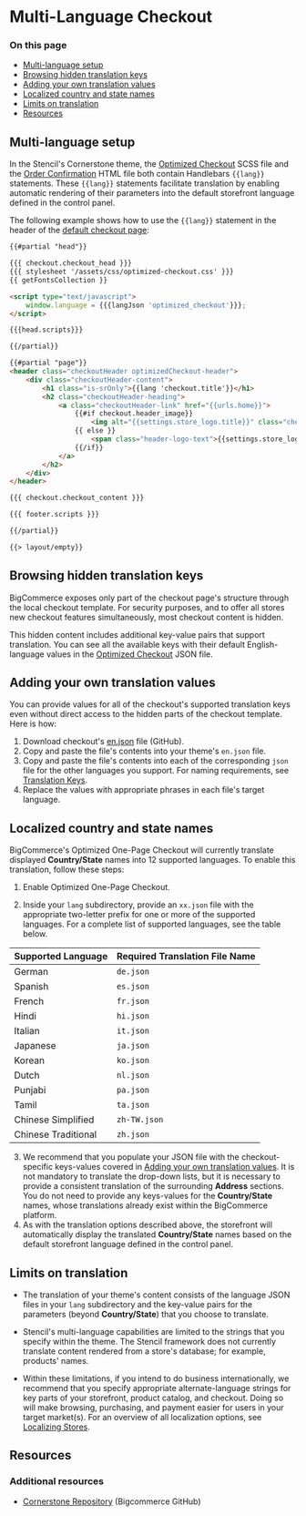 # Multi-Language Checkout


<div class="otp" id="no-index">

### On this page
- [Multi-language setup](#multi-language-setup)
- [Browsing hidden translation keys](#browsing-hidden-translation-keys)
- [Adding your own translation values](#adding-your-own-translation-values)
- [Localized country and state names](#localized-country-and-state-names)
- [Limits on translation](#limits-on-translation)
- [Resources](#resources)

</div>

## Multi-language setup

In the Stencil's Cornerstone theme, the [Optimized Checkout](https://github.com/bigcommerce/cornerstone/blob/master/assets/scss/optimized-checkout.scss) SCSS file and the [Order Confirmation](https://github.com/bigcommerce/cornerstone/blob/master/templates/pages/order-confirmation.html) HTML file both contain Handlebars `{{lang}}` statements. These `{{lang}}` statements facilitate translation by enabling automatic rendering of their parameters into the default storefront language defined in the control panel.

The following example shows how to use the `{{lang}}` statement in the header of the [default checkout page](https://github.com/bigcommerce/cornerstone/blob/master/templates/pages/checkout.html): 

```html
{{#partial "head"}}

{{{ checkout.checkout_head }}}
{{{ stylesheet '/assets/css/optimized-checkout.css' }}}
{{ getFontsCollection }}

<script type="text/javascript">
    window.language = {{{langJson 'optimized_checkout'}}};
</script>

{{{head.scripts}}}

{{/partial}}

{{#partial "page"}}
<header class="checkoutHeader optimizedCheckout-header">
    <div class="checkoutHeader-content">
        <h1 class="is-srOnly">{{lang 'checkout.title'}}</h1>
        <h2 class="checkoutHeader-heading">
            <a class="checkoutHeader-link" href="{{urls.home}}">
                {{#if checkout.header_image}}
                    <img alt="{{settings.store_logo.title}}" class="checkoutHeader-logo" id="logoImage" src="{{ checkout.header_image }}"/>
                {{ else }}
                    <span class="header-logo-text">{{settings.store_logo.title}}</span>
                {{/if}}
            </a>
        </h2>
    </div>
</header>

{{{ checkout.checkout_content }}}

{{{ footer.scripts }}}

{{/partial}}

{{> layout/empty}}
```

## Browsing hidden translation keys
BigCommerce exposes only part of the checkout page's structure through the local checkout template. For security purposes, and to offer all stores new checkout features simultaneously, most checkout content is hidden.

This hidden content includes additional key-value pairs that support translation. You can see all the available keys with their default English-language values in the [Optimized Checkout](https://github.com/bigcommerce/checkout-js/blob/master/src/app/locale/translations/en.json) JSON file.

## Adding your own translation values

You can provide values for all of the checkout's supported translation keys even without direct access to the hidden parts of the checkout template. Here is how:

1. Download checkout's [en.json](https://github.com/bigcommerce/checkout-js/blob/master/src/app/locale/translations/en.json) file (GitHub).
2. Copy and paste the file's contents into your theme's `en.json` file.
3. Copy and paste the file's contents into each of the corresponding `json` file for the other languages you support. For naming requirements, see [Translation Keys](https://developer.bigcommerce.com/stencil-docs/localization/translation-keys#the-schema).
4. Replace the values with appropriate phrases in each file's target language.

## Localized country and state names

BigCommerce's Optimized One-Page Checkout will currently translate displayed **Country/State** names into 12 supported languages. To enable this translation, follow these steps:

1. Enable Optimized One-Page Checkout.

2. Inside your `lang` subdirectory, provide an `xx.json` file with the appropriate two-letter prefix for one or more of the supported languages. For a complete list of supported languages, see the table below. 


| Supported Language | Required Translation File Name |
|-|-|
| German | `de.json` |
| Spanish | `es.json` |
| French | `fr.json` |
| Hindi | `hi.json` |
| Italian | `it.json` |
| Japanese | `ja.json` |
| Korean | `ko.json` |
| Dutch | `nl.json` |
| Punjabi | `pa.json` |
| Tamil | `ta.json` |
| Chinese Simplified | `zh-TW.json` |
| Chinese Traditional | `zh.json` |

3. We recommend that you populate your JSON file with the checkout-specific keys-values covered in [Adding your own translation values](#adding-your-own-translation-values). It is not mandatory to translate the drop-down lists, but it is necessary to provide a consistent translation of the surrounding **Address** sections. You do not need to provide any keys-values for the **Country/State** names, whose translations already exist within the BigCommerce platform.
4. As with the translation options described above, the storefront will automatically display the translated **Country/State** names based on the default storefront language defined in the control panel.

## Limits on translation

* The translation of your theme's content consists of the language JSON files in your `lang` subdirectory and the key-value pairs for the parameters (beyond **Country/State**) that you choose to translate. 


* Stencil's multi-language capabilities are limited to the strings that you specify within the theme. The Stencil framework does not currently translate content rendered from a store's database; for example, products' names.

* Within these limitations, if you intend to do business internationally, we recommend that you specify appropriate alternate-language strings for key parts of your storefront, product catalog, and checkout. Doing so will make browsing, purchasing, and payment easier for users in your target market(s). For an overview of all localization options, see [Localizing Stores](https://developer.bigcommerce.com/stencil-docs/localization/localizing-stores).

## Resources

### Additional resources

* [Cornerstone Repository](https://github.com/bigcommerce/cornerstone) (Bigcommerce GitHub)
